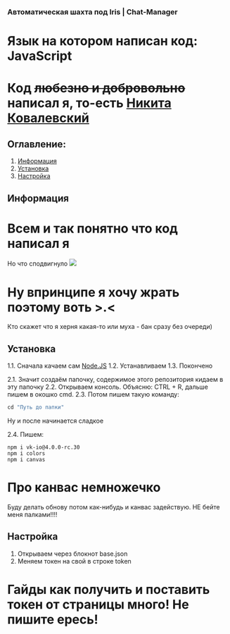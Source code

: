 ### Автоматическая шахта под Iris | Chat-Manager
# Язык на котором написан код: JavaScript

# Код ~~любезно и добровольно~~ написал я, то-есть [Никита Ковалевский](https://vk.com/sadlylmeowj)

## Оглавление:

1. [Информация](#информация)
2. [Установка](#установка)
3. [Настройка](#настройка)

## Информация

# Всем и так понятно что код написал я

Но что сподвигнуло
  ![](https://sun9-34.userapi.com/impg/UFRMlFBpXGFOBokaCRMRJnk4Ozg-bSM4j6ohPg/t7_tZfgGpJg.jpg?size=294x155&quality=96&sign=552fac279aa1248d10fecd03a33131e0&type=album)
# Ну впринципе я хочу жрать поэтому воть >.<
Кто скажет что я херня какая-то или муха - бан сразу без очереди)

## Установка

1.1. Сначала качаем сам [Node.JS](https://nodejs.org/en/)
1.2. Устанавливаем
1.3. Покончено

2.1. Значит создаём папочку, содержимое этого репозитория кидаем в эту папочку
2.2. Открываем консоль. Объясню: CTRL + R, дальше пишем в окошко cmd.
2.3. Потом пишем такую команду:
```javascript
cd "Путь до папки"
```

Ну и после начинается сладкое

2.4. Пишем:
```
npm i vk-io@4.0.0-rc.30
npm i colors
npm i canvas
```

# Про канвас немножечко
Буду делать обнову потом как-нибудь и канвас задействую.
НЕ бейте меня палками!!!!

## Настройка

1. Открываем через блокнот base.json
2. Меняем токен на свой в строке token

# Гайды как получить и поставить токен от страницы много! Не пишите ересь!
